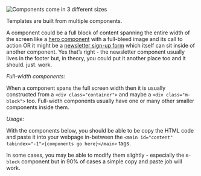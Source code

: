 ![Components come in 3 different sizes](/dist/images/toolkit-components.png "Components in 3 different sizes")

Templates are built from multiple components. 

A component could be a full block of content spanning the entire width of the screen like a [hero component](#hero) with a full-bleed image and its call to action OR it might be a [newsletter sign-up form](#newsletter) which itself can sit inside of another component. Yes that’s right - the newsletter component usually lives in the footer but, in theory, you could put it another place too and it should. just. work.

*Full-width components:*
 
When a component spans the full screen width then it is usually constructed from a `<div class="container">` and maybe a `<div class="m-block">` too. Full-width components usually have one or many other smaller components inside them.

*Usage:*
 
With the components below, you should be able to be copy the HTML code and paste it into your webpage in-between the `<main id="content" tabindex="-1">{components go here}</main>` tags.

In some cases, you may be able to modify them slightly - especially the `m-block` component but in 90% of cases a simple copy and paste job will work.

